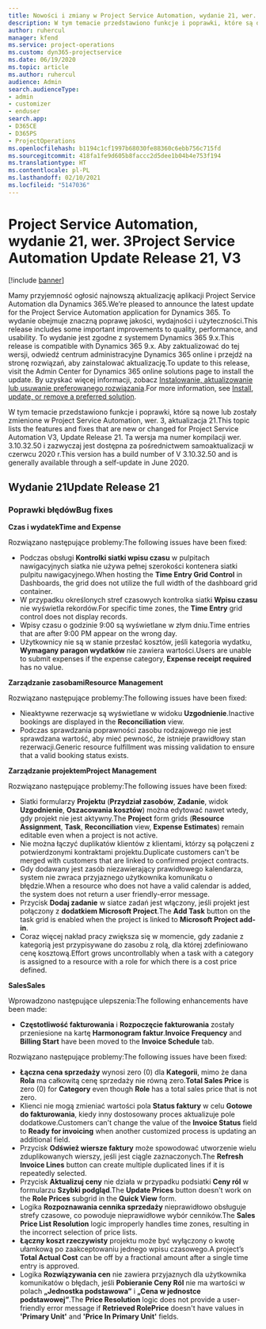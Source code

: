 ```yaml
---
title: Nowości i zmiany w Project Service Automation, wydanie 21, wer. 3
description: W tym temacie przedstawiono funkcje i poprawki, które są dostepne w Project Service Automation, aktualizacja 21, wer. 3.
author: ruhercul
manager: kfend
ms.service: project-operations
ms.custom: dyn365-projectservice
ms.date: 06/19/2020
ms.topic: article
ms.author: ruhercul
audience: Admin
search.audienceType:
- admin
- customizer
- enduser
search.app:
- D365CE
- D365PS
- ProjectOperations
ms.openlocfilehash: b1194c1cf1997b68030fe88360c6ebb756c715fd
ms.sourcegitcommit: 418fa1fe9d605b8faccc2d5dee1b04b4e753f194
ms.translationtype: HT
ms.contentlocale: pl-PL
ms.lasthandoff: 02/10/2021
ms.locfileid: "5147036"
---
```

# <a name="project-service-automation-update-release-21-v3"></a><span data-ttu-id="51443-103">Project Service Automation, wydanie 21, wer. 3</span><span class="sxs-lookup"><span data-stu-id="51443-103">Project Service Automation Update Release 21, V3</span></span>

[!include [banner](../includes/psa-now-project-operations.md)]

<span data-ttu-id="51443-104">Mamy przyjemność ogłosić najnowszą aktualizację aplikacji Project Service Automation dla Dynamics 365.</span><span class="sxs-lookup"><span data-stu-id="51443-104">We’re pleased to announce the latest update for the Project Service Automation application for Dynamics 365.</span></span> <span data-ttu-id="51443-105">To wydanie obejmuje znaczną poprawę jakości, wydajności i użyteczności.</span><span class="sxs-lookup"><span data-stu-id="51443-105">This release includes some important improvements to quality, performance, and usability.</span></span> <span data-ttu-id="51443-106">To wydanie jest zgodne z systemem Dynamics 365 9.x.</span><span class="sxs-lookup"><span data-stu-id="51443-106">This release is compatible with Dynamics 365 9.x.</span></span> <span data-ttu-id="51443-107">Aby zaktualizować do tej wersji, odwiedź centrum administracyjne Dynamics 365 online i przejdź na stronę rozwiązań, aby zainstalować aktualizację.</span><span class="sxs-lookup"><span data-stu-id="51443-107">To update to this release, visit the Admin Center for Dynamics 365 online solutions page to install the update.</span></span> <span data-ttu-id="51443-108">By uzyskać więcej informacji, zobacz [Instalowanie, aktualizowanie lub usuwanie preferowanego rozwiązania](https://docs.microsoft.com/power-platform/admin/install-remove-preferred-solution).</span><span class="sxs-lookup"><span data-stu-id="51443-108">For more information, see [Install, update, or remove a preferred solution](https://docs.microsoft.com/power-platform/admin/install-remove-preferred-solution).</span></span>

<span data-ttu-id="51443-109">W tym temacie przedstawiono funkcje i poprawki, które są nowe lub zostały zmienione w Project Service Automation, wer. 3, aktualizacja 21.</span><span class="sxs-lookup"><span data-stu-id="51443-109">This topic lists the features and fixes that are new or changed for Project Service Automation V3, Update Release 21.</span></span> <span data-ttu-id="51443-110">Ta wersja ma numer kompilacji wer. 3.10.32.50 i zazwyczaj jest dostępna za pośrednictwem samoaktualizacji w czerwcu 2020 r.</span><span class="sxs-lookup"><span data-stu-id="51443-110">This version has a build number of V 3.10.32.50 and is generally available through a self-update in June 2020.</span></span>

## <a name="update-release-21"></a><span data-ttu-id="51443-111">Wydanie 21</span><span class="sxs-lookup"><span data-stu-id="51443-111">Update Release 21</span></span>

### <a name="bug-fixes"></a><span data-ttu-id="51443-112">Poprawki błędów</span><span class="sxs-lookup"><span data-stu-id="51443-112">Bug fixes</span></span>

<span data-ttu-id="51443-113">**Czas i wydatek**</span><span class="sxs-lookup"><span data-stu-id="51443-113">**Time and Expense**</span></span>

<span data-ttu-id="51443-114">Rozwiązano następujące problemy:</span><span class="sxs-lookup"><span data-stu-id="51443-114">The following issues have been fixed:</span></span>

- <span data-ttu-id="51443-115">Podczas obsługi **Kontrolki siatki wpisu czasu** w pulpitach nawigacyjnych siatka nie używa pełnej szerokości kontenera siatki pulpitu nawigacyjnego.</span><span class="sxs-lookup"><span data-stu-id="51443-115">When hosting the **Time Entry Grid Control** in Dashboards, the grid does not utilize the full width of the dashboard grid container.</span></span>
- <span data-ttu-id="51443-116">W przypadku określonych stref czasowych kontrolka siatki **Wpisu czasu** nie wyświetla rekordów.</span><span class="sxs-lookup"><span data-stu-id="51443-116">For specific time zones, the **Time Entry** grid control does not display records.</span></span>
- <span data-ttu-id="51443-117">Wpisy czasu o godzinie 9:00 są wyświetlane w złym dniu.</span><span class="sxs-lookup"><span data-stu-id="51443-117">Time entries that are after 9:00 PM appear on the wrong day.</span></span>
- <span data-ttu-id="51443-118">Użytkownicy nie są w stanie przesłać kosztów, jeśli kategoria wydatku, **Wymagany paragon wydatków** nie zawiera wartości.</span><span class="sxs-lookup"><span data-stu-id="51443-118">Users are unable to submit expenses if the expense category, **Expense receipt required** has no value.</span></span>

<span data-ttu-id="51443-119">**Zarządzanie zasobami**</span><span class="sxs-lookup"><span data-stu-id="51443-119">**Resource Management**</span></span>

<span data-ttu-id="51443-120">Rozwiązano następujące problemy:</span><span class="sxs-lookup"><span data-stu-id="51443-120">The following issues have been fixed:</span></span>

- <span data-ttu-id="51443-121">Nieaktywne rezerwacje są wyświetlane w widoku **Uzgodnienie**.</span><span class="sxs-lookup"><span data-stu-id="51443-121">Inactive bookings are displayed in the **Reconciliation** view.</span></span>
- <span data-ttu-id="51443-122">Podczas sprawdzania poprawności zasobu rodzajowego nie jest sprawdzana wartość, aby mieć pewność, że istnieje prawidłowy stan rezerwacji.</span><span class="sxs-lookup"><span data-stu-id="51443-122">Generic resource fulfillment was missing validation to ensure that a valid booking status exists.</span></span>

<span data-ttu-id="51443-123">**Zarządzanie projektem**</span><span class="sxs-lookup"><span data-stu-id="51443-123">**Project Management**</span></span>

<span data-ttu-id="51443-124">Rozwiązano następujące problemy:</span><span class="sxs-lookup"><span data-stu-id="51443-124">The following issues have been fixed:</span></span>

- <span data-ttu-id="51443-125">Siatki formularzy **Projektu** (**Przydział zasobów**, **Zadanie**, widok **Uzgodnienie**, **Oszacowania kosztów**) można edytować nawet wtedy, gdy projekt nie jest aktywny.</span><span class="sxs-lookup"><span data-stu-id="51443-125">The **Project** form grids (**Resource Assignment**, **Task**, **Reconciliation** view, **Expense Estimates**) remain editable even when a project is not active.</span></span>
- <span data-ttu-id="51443-126">Nie można łączyć duplikatów klientów z klientami, którzy są połączeni z potwierdzonymi kontraktami projektu.</span><span class="sxs-lookup"><span data-stu-id="51443-126">Duplicate customers can't be merged with customers that are linked to confirmed project contracts.</span></span>
- <span data-ttu-id="51443-127">Gdy dodawany jest zasób niezawierający prawidłowego kalendarza, system nie zwraca przyjaznego użytkownika komunikatu o błędzie.</span><span class="sxs-lookup"><span data-stu-id="51443-127">When a resource who does not have a valid calendar is added, the system does not return a user friendly-error message.</span></span>
- <span data-ttu-id="51443-128">Przycisk **Dodaj zadanie** w siatce zadań jest włączony, jeśli projekt jest połączony z **dodatkiem Microsoft Project**.</span><span class="sxs-lookup"><span data-stu-id="51443-128">The **Add Task** button on the task grid is enabled when the project is linked to **Microsoft Project add-in**.</span></span>
- <span data-ttu-id="51443-129">Coraz więcej nakład pracy zwiększa się w momencie, gdy zadanie z kategorią jest przypisywane do zasobu z rolą, dla której zdefiniowano cenę kosztową.</span><span class="sxs-lookup"><span data-stu-id="51443-129">Effort grows uncontrollably when a task with a category is assigned to a resource with a role for which there is a cost price defined.</span></span>

<span data-ttu-id="51443-130">**Sales**</span><span class="sxs-lookup"><span data-stu-id="51443-130">**Sales**</span></span>

<span data-ttu-id="51443-131">Wprowadzono następujące ulepszenia:</span><span class="sxs-lookup"><span data-stu-id="51443-131">The following enhancements have been made:</span></span>

- <span data-ttu-id="51443-132">**Częstotliwość fakturowania** i **Rozpoczęcie fakturowania** zostały przeniesione na kartę **Harmonogram faktur**.</span><span class="sxs-lookup"><span data-stu-id="51443-132">**Invoice Frequency** and **Billing Start** have been moved to the **Invoice Schedule** tab.</span></span>

<span data-ttu-id="51443-133">Rozwiązano następujące problemy:</span><span class="sxs-lookup"><span data-stu-id="51443-133">The following issues have been fixed:</span></span>

- <span data-ttu-id="51443-134">**Łączna cena sprzedaży** wynosi zero (0) dla **Kategorii**, mimo że dana **Rola** ma całkowitą cenę sprzedaży nie równą zero.</span><span class="sxs-lookup"><span data-stu-id="51443-134">**Total Sales Price** is zero (0) for **Category** even though **Role** has a total sales price that is not zero.</span></span>
- <span data-ttu-id="51443-135">Klienci nie mogą zmieniać wartości pola **Status faktury** w celu **Gotowe do fakturowania**, kiedy inny dostosowany proces aktualizuje pole dodatkowe.</span><span class="sxs-lookup"><span data-stu-id="51443-135">Customers can't change the value of the **Invoice Status** field to **Ready for invoicing** when another customized process is updating an additional field.</span></span>
- <span data-ttu-id="51443-136">Przycisk **Odśwież wiersze faktury** może spowodować utworzenie wielu zduplikowanych wierszy, jeśli jest ciągle zaznaczonych.</span><span class="sxs-lookup"><span data-stu-id="51443-136">The **Refresh Invoice Lines** button can create multiple duplicated lines if it is repeatedly selected.</span></span>
- <span data-ttu-id="51443-137">Przycisk **Aktualizuj ceny** nie działa w przypadku podsiatki **Ceny ról** w formularzu **Szybki podgląd**.</span><span class="sxs-lookup"><span data-stu-id="51443-137">The **Update Prices** button doesn't work on the **Role Prices** subgrid in the **Quick View** form.</span></span>
- <span data-ttu-id="51443-138">Logika **Rozpoznawania cennika sprzedaży** nieprawidłowo obsługuje strefy czasowe, co powoduje nieprawidłowe wybór cenników.</span><span class="sxs-lookup"><span data-stu-id="51443-138">The **Sales Price List Resolution** logic improperly handles time zones, resulting in the incorrect selection of price lists.</span></span>
- <span data-ttu-id="51443-139">**Łączny koszt rzeczywisty** projektu może być wyłączony o kwotę ułamkową po zaakceptowaniu jednego wpisu czasowego.</span><span class="sxs-lookup"><span data-stu-id="51443-139">A project’s **Total Actual Cost** can be off by a fractional amount after a single time entry is approved.</span></span>
- <span data-ttu-id="51443-140">Logika **Rozwiązywania cen** nie zawiera przyjaznych dla użytkownika komunikatów o błędach, jeśli **Pobieranie Ceny Ról** nie ma wartości w polach **„Jednostka podstawowa”** i **„Cena w jednostce podstawowej”**.</span><span class="sxs-lookup"><span data-stu-id="51443-140">The **Price Resolution** logic does not provide a user-friendly error message if **Retrieved RolePrice** doesn't have values in **'Primary Unit'** and **'Price In Primary Unit'** fields.</span></span>
